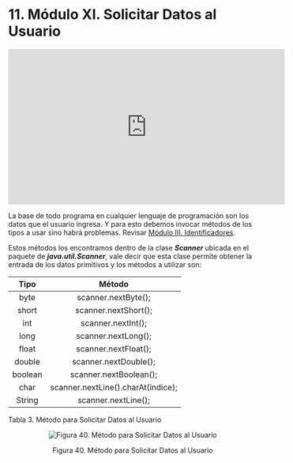 # 11. Módulo XI. Solicitar Datos al Usuario

<div style="text-align:center;">
<iframe width="560" height="315" src="https://www.youtube.com/embed/xWp55tLwoo0" frameborder="0" allow="autoplay; encrypted-media" allowfullscreen></iframe>
</div>

La base de todo programa en cualquier lenguaje de programación son los datos que el usuario ingresa. Y para esto debemos invocar métodos de los tipos a usar sino habrá problemas. Revisar [Módulo III. Identificadores](/java-principiantes/modulo-03).

Estos métodos los encontramos dentro de la clase ***Scanner*** ubicada en el paquete de ***java.util.Scanner***, vale decir que esta clase permite obtener la entrada de los datos primitivos y los métodos a utilizar son:


| Tipo          | Método           
| :-----------: |:-------------:
| byte          | scanner.nextByte();
| short         | scanner.nextShort();
| int           | scanner.nextInt();
| long          | scanner.nextLong();
| float         | scanner.nextFloat();
| double        | scanner.nextDouble();
| boolean       | scanner.nextBoolean();
| char          | scanner.nextLine().charAt(índice);
| String        | scanner.nextLine();

 Tabla 3. Método para Solicitar Datos al Usuario

<div  style="text-align:center;">
<img :src="$withBase('/img/ejemplo-24.png')" alt="Figura 40. Método para Solicitar Datos al Usuario"/>
<p>Figura 40. Método para Solicitar Datos al Usuario</p>
</div>